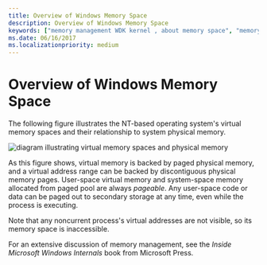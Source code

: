 ```yaml
---
title: Overview of Windows Memory Space
description: Overview of Windows Memory Space
keywords: ["memory management WDK kernel , about memory space", "memory space WDK kernel", "physical memory WDK kernel", "virtual memory WDK kernel"]
ms.date: 06/16/2017
ms.localizationpriority: medium
---
```


# Overview of Windows Memory Space





The following figure illustrates the NT-based operating system's virtual memory spaces and their relationship to system physical memory.

![diagram illustrating virtual memory spaces and physical memory](images/16vrtmem.gif)

As this figure shows, virtual memory is backed by paged physical memory, and a virtual address range can be backed by discontiguous physical memory pages. User-space virtual memory and system-space memory allocated from paged pool are always *pageable*. Any user-space code or data can be paged out to secondary storage at any time, even while the process is executing.

Note that any noncurrent process's virtual addresses are not visible, so its memory space is inaccessible.

For an extensive discussion of memory management, see the *Inside Microsoft Windows Internals* book from Microsoft Press.

 

 




